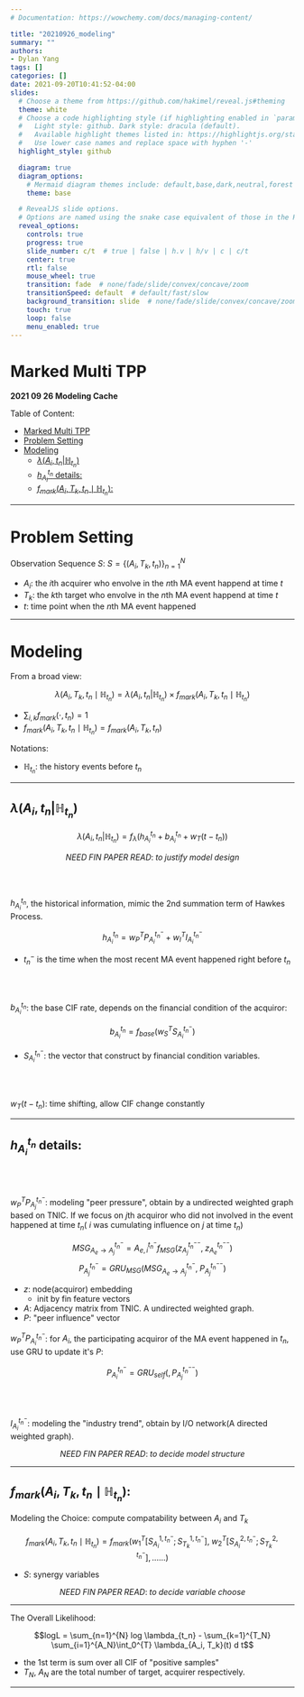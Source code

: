 ```yaml
---
# Documentation: https://wowchemy.com/docs/managing-content/

title: "20210926_modeling"
summary: ""
authors: 
- Dylan Yang
tags: []
categories: []
date: 2021-09-20T10:41:52-04:00
slides:
  # Choose a theme from https://github.com/hakimel/reveal.js#theming
  theme: white
  # Choose a code highlighting style (if highlighting enabled in `params.toml`)
  #   Light style: github. Dark style: dracula (default).
  #   Available highlight themes listed in: https://highlightjs.org/static/demo/
  #   Use lower case names and replace space with hyphen '-'
  highlight_style: github

  diagram: true
  diagram_options:
    # Mermaid diagram themes include: default,base,dark,neutral,forest
    theme: base

  # RevealJS slide options.
  # Options are named using the snake case equivalent of those in the RevealJS docs.
  reveal_options:
    controls: true
    progress: true
    slide_number: c/t  # true | false | h.v | h/v | c | c/t
    center: true
    rtl: false
    mouse_wheel: true
    transition: fade  # none/fade/slide/convex/concave/zoom
    transitionSpeed: default  # default/fast/slow
    background_transition: slide  # none/fade/slide/convex/concave/zoom
    touch: true
    loop: false
    menu_enabled: true
---
```


# Marked Multi TPP

**2021 09 26 Modeling Cache**

Table of Content:

- [Marked Multi TPP](#marked-multi-tpp)
- [Problem Setting](#problem-setting)
- [Modeling](#modeling)
  - [$\lambda(A_i, t_n|\mathbb{H}_{t_n})$](#lambdaa_i-t_nmathbbh_t_n)
  - [$h_{A_i}^{t_n}$ details:](#h_a_it_n-details)
  - [$f_{mark}(A_i, T_k, t_n \mid \mathbb{H}_{t_n})$:](#f_marka_i-t_k-t_n-mid-mathbbh_t_n)

---

# Problem Setting

Observation Sequence $S$: $S = \left\{  (A_i, T_k, t_n)     \right\}_{n=1}^{N}$
- $A_i$: the $i$th acquirer who envolve in the $n$th MA event happend at time $t$
- $T_k$: the $k$th target who envolve in the $n$th MA event happend at time $t$
- $t$: time point when the $n$th MA event happened

---

# Modeling

From a broad view:

$$\lambda(A_i, T_k, t_n \mid \mathbb{H}_{t_n}) = \lambda(A_i, t_n|\mathbb{H}_{t_n})\times f_{mark}(A_i, T_k, t_n \mid \mathbb{H}_{t_n})$$
- $\sum_{i, k} f_{mark}(\cdot, t_n)=1$
- $f_{mark}(A_i, T_k, t_n \mid \mathbb{H}_{t_n}) = f_{mark}(A_i, T_k, t_n)$

Notations:
- $\mathbb{H}_{t_n}$: the history events before $t_n$

---

## $\lambda(A_i, t_n|\mathbb{H}_{t_n})$

$$\lambda(A_i, t_n|\mathbb{H}_{t_n}) = f_{\lambda}\left(h_{A_i}^{t_n} + b_{A_i}^{t_n} + w_T(t- t_n)\right)$$

$$NEED \;FIN \;PAPER \;READ: \;to \;justify \;model \;design$$

<br><br>

$h_{A_i}^{t_n}$, the historical information, mimic the 2nd summation term of Hawkes Process.

$$h_{A_i}^{t_n} = w_P^T P_{A_i}^{t_n^-} + w_I^T I_{A_i}^{t_n^-}$$
+ $t_n^-$ is the time when the most recent MA event happened right before $t_n$

<br><br>

$b_{A_i}^{t_n}$: the base CIF rate, depends on the financial condition of the acquiror:

$$b_{A_i}^{t_n} = f_{base}(w_S^T S_{A_i}^{t_n^-})$$
- $S_{A_i}^{t_n^-}$: the vector that construct by financial condition variables.

<br><br>

$w_T(t- t_n)$: time shifting, allow CIF change constantly

---
## $h_{A_i}^{t_n}$ details:

<br><br>


$w_P^T P_{A_j}^{t_n^-}$: modeling "peer pressure", obtain by a undirected weighted graph based on TNIC. If we focus on $j$th acquiror who did not involved in the event happened at time $t_n$( $i$ was cumulating influence on $j$ at time $t_n$)

$$MSG_{A_e\rightarrow A_j}^{t_n^-} = A_{e, i}^{t_n^-} f_{MSG}(z_{A_j}^{t_n^{--}},\; z_{A_e}^{t_n^{--}})$$
$$P_{A_j}^{t_n^-} = GRU_{MSG}(MSG_{A_e\rightarrow A_j}^{t_n^-},\; P_{A_j}^{t_n^{--}})$$
- $z$: node(acquiror) embedding
  - init by fin feature vectors
- $A$: Adjacency matrix from TNIC. A undirected weighted graph.
- $P$: "peer influence" vector

$w_P^T P_{A_i}^{t_n^-}$: for $A_i$, the participating acquiror of the MA event happened in $t_n$, use GRU to update it's $P$:

$$P_{A_i}^{t_n^-} = GRU_{self}(, P_{A_j}^{t_n^{--}})$$


<br><br>

$I_{A_i}^{t_n^-}$: modeling the "industry trend", obtain by I/O network(A directed weighted graph).

$$NEED \;FIN \;PAPER \;READ: \;to \;decide \;model \;structure$$

---

## $f_{mark}(A_i, T_k, t_n \mid \mathbb{H}_{t_n})$:

Modeling the Choice: compute compatability between $A_i$ and $T_k$

$$f_{mark}(A_i, T_k, t_n \mid \mathbb{H}_{t_n})= f_{mark}(w_1^T[S_{A_i}^{1, t_n^-}; S_{T_k}^{1, t_n^-}],\; w_2^T[S_{A_i}^{2, t_n^-}; S_{T_k}^{2, t_n^-}], ......)$$
+ $S$: synergy variables


$$NEED \;FIN \;PAPER \;READ: \;to \;decide \;variable \;choose$$

---

The Overall Likelihood:

$$logL = \sum_{n=1}^{N} log \lambda_{t_n} - \sum_{k=1}^{T_N} \sum_{i=1}^{A_N}\int_0^{T} \lambda_{A_i, T_k}(t) d t$$
- the 1st term is sum over all CIF of "positive samples"
- $T_N$, $A_N$ are the total number of target, acquirer respectively.




---
